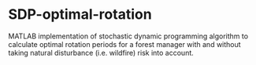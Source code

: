 # SDP-optimal-rotation
MATLAB implementation of stochastic dynamic programming algorithm to calculate optimal rotation periods for a forest manager with and without taking natural disturbance (i.e. wildfire) risk into account.
